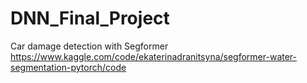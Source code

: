 # DNN_Final_Project
Car damage detection with Segformer
https://www.kaggle.com/code/ekaterinadranitsyna/segformer-water-segmentation-pytorch/code
